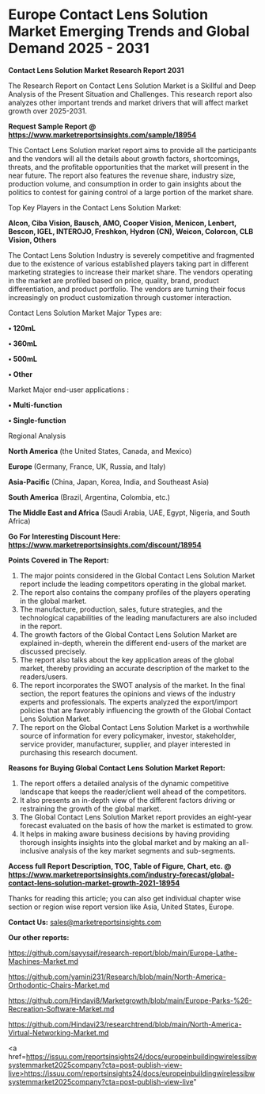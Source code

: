 # Europe Contact Lens Solution Market Emerging Trends and Global Demand 2025 - 2031

<strong>Contact Lens Solution Market Research Report 2031</strong>

The Research Report on Contact Lens Solution Market is a Skillful and Deep Analysis of the Present Situation and Challenges. This research report also analyzes other important trends and market drivers that will affect market growth over 2025-2031.

<strong>Request Sample Report @ <a href=https://www.marketreportsinsights.com/sample/18954>https://www.marketreportsinsights.com/sample/18954</a></strong>

This Contact Lens Solution market report aims to provide all the participants and the vendors will all the details about growth factors, shortcomings, threats, and the profitable opportunities that the market will present in the near future. The report also features the revenue share, industry size, production volume, and consumption in order to gain insights about the politics to contest for gaining control of a large portion of the market share.

Top Key Players in the Contact Lens Solution Market:

<strong>Alcon, Ciba Vision, Bausch, AMO, Cooper Vision, Menicon, Lenbert, Bescon, IGEL, INTEROJO, Freshkon, Hydron (CN), Weicon, Colorcon, CLB Vision, Others</strong>

The Contact Lens Solution Industry is severely competitive and fragmented due to the existence of various established players taking part in different marketing strategies to increase their market share. The vendors operating in the market are profiled based on price, quality, brand, product differentiation, and product portfolio. The vendors are turning their focus increasingly on product customization through customer interaction.

Contact Lens Solution Market Major Types are:

<strong>• 120mL

• 360mL

• 500mL

• Other</strong>

Market Major end-user applications :

<strong>• Multi-function

• Single-function</strong>

Regional Analysis

</u><strong><b>North America</b></strong> (the United States, Canada, and Mexico)

<strong><b>Europe </b></strong>(Germany, France, UK, Russia, and Italy)

<strong><b>Asia-Pacific</b></strong> (China, Japan, Korea, India, and Southeast Asia)

<strong><b>South America</b></strong> (Brazil, Argentina, Colombia, etc.)

<strong><b>The Middle East and Africa</b></strong> (Saudi Arabia, UAE, Egypt, Nigeria, and South Africa)

<strong>Go For Interesting Discount Here: <a href=https://www.marketreportsinsights.com/discount/18954>https://www.marketreportsinsights.com/discount/18954</a></strong>

<strong>Points Covered in The Report:</strong>
<ol>
  <li>The major points considered in the Global Contact Lens Solution Market report include the leading competitors operating in the global market.</li>
  <li>The report also contains the company profiles of the players operating in the global market.</li>
  <li>The manufacture, production, sales, future strategies, and the technological capabilities of the leading manufacturers are also included in the report.</li>
  <li>The growth factors of the Global Contact Lens Solution Market are explained in-depth, wherein the different end-users of the market are discussed precisely.</li>
  <li>The report also talks about the key application areas of the global market, thereby providing an accurate description of the market to the readers/users.</li>
  <li>The report incorporates the SWOT analysis of the market. In the final section, the report features the opinions and views of the industry experts and professionals. The experts analyzed the export/import policies that are favorably influencing the growth of the Global Contact Lens Solution Market.</li>
  <li>The report on the Global Contact Lens Solution Market is a worthwhile source of information for every policymaker, investor, stakeholder, service provider, manufacturer, supplier, and player interested in purchasing this research document.</li>
</ol>
<strong>Reasons for Buying Global Contact Lens Solution Market Report:</strong>

<ol>
  <li>The report offers a detailed analysis of the dynamic competitive landscape that keeps the reader/client well ahead of the competitors.</li>
  <li>It also presents an in-depth view of the different factors driving or restraining the growth of the global market.</li>
  <li>The Global Contact Lens Solution Market report provides an eight-year forecast evaluated on the basis of how the market is estimated to grow.</li>
  <li>It helps in making aware business decisions by having providing thorough insights insights into the global market and by making an all-inclusive analysis of the key market segments and sub-segments.</li>
</ol>
<strong>Access full Report Description, TOC, Table of Figure, Chart, etc. @ <a href=https://www.marketreportsinsights.com/industry-forecast/global-contact-lens-solution-market-growth-2021-18954>https://www.marketreportsinsights.com/industry-forecast/global-contact-lens-solution-market-growth-2021-18954</a></strong>


Thanks for reading this article; you can also get individual chapter wise section or region wise report version like Asia, United States, Europe.

<strong>Contact Us:</strong>
sales@marketreportsinsights.com

<strong>Our other reports:</strong>

<a href=https://github.com/sayysaif/research-report/blob/main/Europe-Lathe-Machines-Market.md>https://github.com/sayysaif/research-report/blob/main/Europe-Lathe-Machines-Market.md</a>

<a href=https://github.com/yamini231/Research/blob/main/North-America-Orthodontic-Chairs-Market.md>https://github.com/yamini231/Research/blob/main/North-America-Orthodontic-Chairs-Market.md</a>

<a href=https://github.com/Hindavi8/Marketgrowth/blob/main/Europe-Parks-%26-Recreation-Software-Market.md>https://github.com/Hindavi8/Marketgrowth/blob/main/Europe-Parks-%26-Recreation-Software-Market.md</a>

<a href=https://github.com/Hindavi23/researchtrend/blob/main/North-America-Virtual-Networking-Market.md>https://github.com/Hindavi23/researchtrend/blob/main/North-America-Virtual-Networking-Market.md</a>

<a href=https://issuu.com/reportsinsights24/docs/europeinbuildingwirelessibwsystemmarket2025company?cta=post-publish-view-live>https://issuu.com/reportsinsights24/docs/europeinbuildingwirelessibwsystemmarket2025company?cta=post-publish-view-live</a>"
